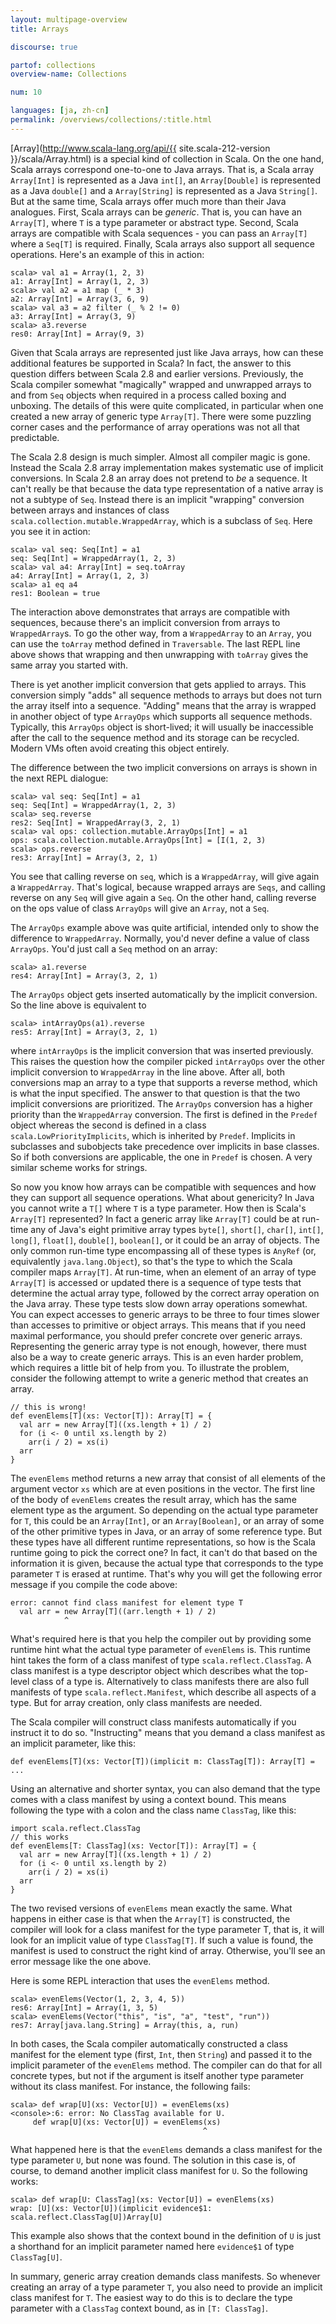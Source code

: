 ```yaml
---
layout: multipage-overview
title: Arrays

discourse: true

partof: collections
overview-name: Collections

num: 10

languages: [ja, zh-cn]
permalink: /overviews/collections/:title.html
---
```


[Array](http://www.scala-lang.org/api/{{ site.scala-212-version }}/scala/Array.html) is a special kind of collection in Scala. On the one hand, Scala arrays correspond one-to-one to Java arrays. That is, a Scala array `Array[Int]` is represented as a Java `int[]`, an `Array[Double]` is represented as a Java `double[]` and a `Array[String]` is represented as a Java `String[]`. But at the same time, Scala arrays offer much more than their Java analogues. First, Scala arrays can be _generic_. That is, you can have an `Array[T]`, where `T` is a type parameter or abstract type. Second, Scala arrays are compatible with Scala sequences - you can pass an `Array[T]` where a `Seq[T]` is required. Finally, Scala arrays also support all sequence operations. Here's an example of this in action:

    scala> val a1 = Array(1, 2, 3)
    a1: Array[Int] = Array(1, 2, 3)
    scala> val a2 = a1 map (_ * 3)
    a2: Array[Int] = Array(3, 6, 9)
    scala> val a3 = a2 filter (_ % 2 != 0)
    a3: Array[Int] = Array(3, 9)
    scala> a3.reverse
    res0: Array[Int] = Array(9, 3)

Given that Scala arrays are represented just like Java arrays, how can these additional features be supported in Scala? In fact, the answer to this question differs between Scala 2.8 and earlier versions. Previously, the Scala compiler somewhat "magically" wrapped and unwrapped arrays to and from `Seq` objects when required in a process called boxing and unboxing. The details of this were quite complicated, in particular when one created a new array of generic type `Array[T]`. There were some puzzling corner cases and the performance of array operations was not all that predictable.

The Scala 2.8 design is much simpler. Almost all compiler magic is gone. Instead the Scala 2.8 array implementation makes systematic use of implicit conversions. In Scala 2.8 an array does not pretend to _be_ a sequence. It can't really be that because the data type representation of a native array is not a subtype of `Seq`. Instead there is an implicit "wrapping" conversion between arrays and instances of class `scala.collection.mutable.WrappedArray`, which is a subclass of `Seq`. Here you see it in action:

    scala> val seq: Seq[Int] = a1
    seq: Seq[Int] = WrappedArray(1, 2, 3)
    scala> val a4: Array[Int] = seq.toArray
    a4: Array[Int] = Array(1, 2, 3)
    scala> a1 eq a4
    res1: Boolean = true

The interaction above demonstrates that arrays are compatible with sequences, because there's an implicit conversion from arrays to `WrappedArray`s. To go the other way, from a `WrappedArray` to an `Array`, you can use the `toArray` method defined in `Traversable`. The last REPL line above shows that wrapping and then unwrapping with `toArray` gives the same array you started with.

There is yet another implicit conversion that gets applied to arrays. This conversion simply "adds" all sequence methods to arrays but does not turn the array itself into a sequence. "Adding" means that the array is wrapped in another object of type `ArrayOps` which supports all sequence methods. Typically, this `ArrayOps` object is short-lived; it will usually be inaccessible after the call to the sequence method and its storage can be recycled. Modern VMs often avoid creating this object entirely.

The difference between the two implicit conversions on arrays is shown in the next REPL dialogue:

    scala> val seq: Seq[Int] = a1
    seq: Seq[Int] = WrappedArray(1, 2, 3)
    scala> seq.reverse
    res2: Seq[Int] = WrappedArray(3, 2, 1)
    scala> val ops: collection.mutable.ArrayOps[Int] = a1
    ops: scala.collection.mutable.ArrayOps[Int] = [I(1, 2, 3)
    scala> ops.reverse
    res3: Array[Int] = Array(3, 2, 1)

You see that calling reverse on `seq`, which is a `WrappedArray`, will give again a `WrappedArray`. That's logical, because wrapped arrays are `Seqs`, and calling reverse on any `Seq` will give again a `Seq`. On the other hand, calling reverse on the ops value of class `ArrayOps` will give an `Array`, not a `Seq`.

The `ArrayOps` example above was quite artificial, intended only to show the difference to `WrappedArray`. Normally, you'd never define a value of class `ArrayOps`. You'd just call a `Seq` method on an array:

    scala> a1.reverse
    res4: Array[Int] = Array(3, 2, 1)

The `ArrayOps` object gets inserted automatically by the implicit conversion. So the line above is equivalent to

    scala> intArrayOps(a1).reverse
    res5: Array[Int] = Array(3, 2, 1)

where `intArrayOps` is the implicit conversion that was inserted previously. This raises the question how the compiler picked `intArrayOps` over the other implicit conversion to `WrappedArray` in the line above. After all, both conversions map an array to a type that supports a reverse method, which is what the input specified. The answer to that question is that the two implicit conversions are prioritized. The `ArrayOps` conversion has a higher priority than the `WrappedArray` conversion. The first is defined in the `Predef` object whereas the second is defined in a class `scala.LowPriorityImplicits`, which is inherited by `Predef`. Implicits in subclasses and subobjects take precedence over implicits in base classes. So if both conversions are applicable, the one in `Predef` is chosen. A very similar scheme works for strings.

So now you know how arrays can be compatible with sequences and how they can support all sequence operations. What about genericity? In Java you cannot write a `T[]` where `T` is a type parameter. How then is Scala's `Array[T]` represented? In fact a generic array like `Array[T]` could be at run-time any of Java's eight primitive array types `byte[]`, `short[]`, `char[]`, `int[]`, `long[]`, `float[]`, `double[]`, `boolean[]`, or it could be an array of objects. The only common run-time type encompassing all of these types is `AnyRef` (or, equivalently `java.lang.Object`), so that's the type to which the Scala compiler maps `Array[T]`. At run-time, when an element of an array of type `Array[T]` is accessed or updated there is a sequence of type tests that determine the actual array type, followed by the correct array operation on the Java array. These type tests slow down array operations somewhat. You can expect accesses to generic arrays to be three to four times slower than accesses to primitive or object arrays. This means that if you need maximal performance, you should prefer concrete over generic arrays. Representing the generic array type is not enough, however, there must also be a way to create generic arrays. This is an even harder problem, which requires a little bit of help from you. To illustrate the problem, consider the following attempt to write a generic method that creates an array.

    // this is wrong!
    def evenElems[T](xs: Vector[T]): Array[T] = {
      val arr = new Array[T]((xs.length + 1) / 2)
      for (i <- 0 until xs.length by 2)
        arr(i / 2) = xs(i)
      arr
    }

The `evenElems` method returns a new array that consist of all elements of the argument vector `xs` which are at even positions in the vector. The first line of the body of `evenElems` creates the result array, which has the same element type as the argument. So depending on the actual type parameter for `T`, this could be an `Array[Int]`, or an `Array[Boolean]`, or an array of some of the other primitive types in Java, or an array of some reference type. But these types have all different runtime representations, so how is the Scala runtime going to pick the correct one? In fact, it can't do that based on the information it is given, because the actual type that corresponds to the type parameter `T` is erased at runtime. That's why you will get the following error message if you compile the code above:

    error: cannot find class manifest for element type T
      val arr = new Array[T]((arr.length + 1) / 2)
                ^

What's required here is that you help the compiler out by providing some runtime hint what the actual type parameter of `evenElems` is. This runtime hint takes the form of a class manifest of type `scala.reflect.ClassTag`. A class manifest is a type descriptor object which describes what the top-level class of a type is. Alternatively to class manifests there are also full manifests of type `scala.reflect.Manifest`, which describe all aspects of a type. But for array creation, only class manifests are needed.

The Scala compiler will construct class manifests automatically if you instruct it to do so. "Instructing" means that you demand a class manifest as an implicit parameter, like this:

    def evenElems[T](xs: Vector[T])(implicit m: ClassTag[T]): Array[T] = ...

Using an alternative and shorter syntax, you can also demand that the type comes with a class manifest by using a context bound. This means following the type with a colon and the class name `ClassTag`, like this:

    import scala.reflect.ClassTag
    // this works
    def evenElems[T: ClassTag](xs: Vector[T]): Array[T] = {
      val arr = new Array[T]((xs.length + 1) / 2)
      for (i <- 0 until xs.length by 2)
        arr(i / 2) = xs(i)
      arr
    }

The two revised versions of `evenElems` mean exactly the same. What happens in either case is that when the `Array[T]` is constructed, the compiler will look for a class manifest for the type parameter T, that is, it will look for an implicit value of type `ClassTag[T]`. If such a value is found, the manifest is used to construct the right kind of array. Otherwise, you'll see an error message like the one above.

Here is some REPL interaction that uses the `evenElems` method.

    scala> evenElems(Vector(1, 2, 3, 4, 5))
    res6: Array[Int] = Array(1, 3, 5)
    scala> evenElems(Vector("this", "is", "a", "test", "run"))
    res7: Array[java.lang.String] = Array(this, a, run)

In both cases, the Scala compiler automatically constructed a class manifest for the element type (first, `Int`, then `String`) and passed it to the implicit parameter of the `evenElems` method. The compiler can do that for all concrete types, but not if the argument is itself another type parameter without its class manifest. For instance, the following fails:

    scala> def wrap[U](xs: Vector[U]) = evenElems(xs)
    <console>:6: error: No ClassTag available for U.
         def wrap[U](xs: Vector[U]) = evenElems(xs)
                                               ^

What happened here is that the `evenElems` demands a class manifest for the type parameter `U`, but none was found. The solution in this case is, of course, to demand another implicit class manifest for `U`. So the following works:

    scala> def wrap[U: ClassTag](xs: Vector[U]) = evenElems(xs)
    wrap: [U](xs: Vector[U])(implicit evidence$1: scala.reflect.ClassTag[U])Array[U]

This example also shows that the context bound in the definition of `U` is just a shorthand for an implicit parameter named here `evidence$1` of type `ClassTag[U]`.

In summary, generic array creation demands class manifests. So whenever creating an array of a type parameter `T`, you also need to provide an implicit class manifest for `T`. The easiest way to do this is to declare the type parameter with a `ClassTag` context bound, as in `[T: ClassTag]`.
